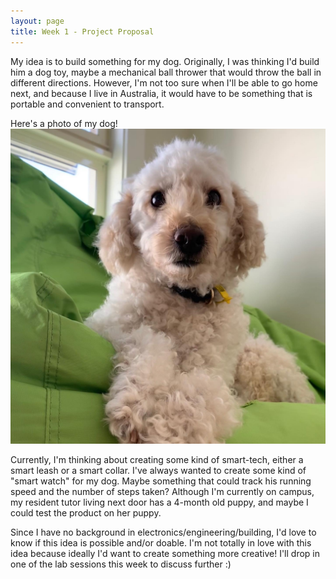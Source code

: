 ```yaml
---
layout: page
title: Week 1 - Project Proposal
---
```


My idea is to build something for my dog. Originally, I was thinking I'd build him a dog toy, maybe a mechanical ball thrower that would throw the ball in different directions. However, I'm not too sure when I'll be able to go home next, and because I live in Australia, it would have to be something that is portable and convenient to transport. 

Here's a photo of my dog!
![Amy's Dog Leo](assets/dog.jpg)

Currently, I'm thinking about creating some kind of smart-tech, either a smart leash or a smart collar. I've always wanted to create some kind of "smart watch" for my dog. Maybe something that could track his running speed and the number of steps taken? Although I'm currently on campus, my resident tutor living next door has a 4-month old puppy, and maybe I could test the product on her puppy. 

Since I have no background in electronics/engineering/building, I'd love to know if this idea is possible and/or doable. I'm not totally in love with this idea because ideally I'd want to create something more creative! I'll drop in one of the lab sessions this week to discuss further :) 

